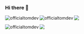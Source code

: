 ### Hi there 👋



<!--
**Officialtomdev/Officialtomdev** is a ✨ _special_ ✨ repository because its `README.md` (this file) appears on your GitHub profile.

Here are some ideas to get you started:

- 🔭 I’m currently working on ...
- 🌱 I’m currently learning ...
- 👯 I’m looking to collaborate on ...
- 🤔 I’m looking for help with ...
- 💬 Ask me about ...
- 📫 How to reach me: ...
- 😄 Pronouns: ...
- ⚡ Fun fact: ...
-->

<p><img align="left" src="https://github-readme-stats.vercel.app/api/top-langs?username=officialtomdev&show_icons=true&theme=dark&title_color=8c00ff&text_color=8c00ff&cache_seconds=600&locale=en&layout=compact" alt="officialtomdev" /></p>

<p><img align="left" src="https://github-readme-stats.vercel.app/api/top-langs?username=officialtomdev&show_icons=true&locale=en&layout=compact" alt="officialtomdev" /></p>

<img src="https://github-readme-stats.vercel.app/api?username=Officialtomdev&&show_icons=true&title_color=ffffff&icon_color=bb2acf&text_color=daf7dc&bg_color=151515">

<p><img align="left" src="https://github-readme-streak-stats.herokuapp.com/?user=officialtomdev&" alt="officialtomdev" /></p>

<img src="https://komarev.com/ghpvc/?username=Officialtomdeve&color=brightgreen">



